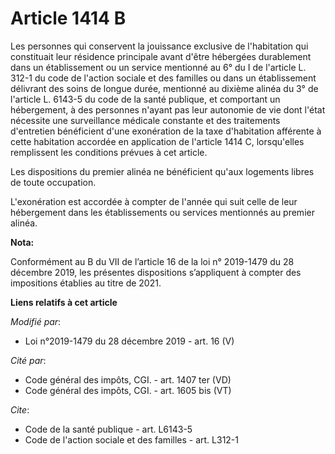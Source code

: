 # Article 1414 B

Les personnes qui conservent la jouissance exclusive de l'habitation qui constituait leur résidence principale avant d'être
hébergées durablement dans un établissement ou un service mentionné au 6° du I de l'article L. 312-1 du code de l'action
sociale et des familles ou dans un établissement délivrant des soins de longue durée, mentionné au dixième alinéa du 3° de
l'article L. 6143-5 du code de la santé publique, et comportant un hébergement, à des personnes n'ayant pas leur autonomie de
vie dont l'état nécessite une surveillance médicale constante et des traitements d'entretien bénéficient d'une exonération de
la taxe d'habitation afférente à cette habitation accordée en application de l'article 1414 C, lorsqu'elles remplissent les
conditions prévues à cet article.

Les dispositions du premier alinéa ne bénéficient qu'aux logements libres de toute occupation.

L'exonération est accordée à compter de l'année qui suit celle de leur hébergement dans les établissements ou services
mentionnés au premier alinéa.

**Nota:**

Conformément au B du VII de l’article 16 de la loi n° 2019-1479 du 28 décembre 2019, les présentes dispositions s’appliquent
à compter des impositions établies au titre de 2021.

**Liens relatifs à cet article**

_Modifié par_:

  - Loi n°2019-1479 du 28 décembre 2019 - art. 16 (V)

_Cité par_:

  - Code général des impôts, CGI. - art. 1407 ter (VD)
  - Code général des impôts, CGI. - art. 1605 bis (VT)

_Cite_:

  - Code de la santé publique - art. L6143-5
  - Code de l'action sociale et des familles - art. L312-1
